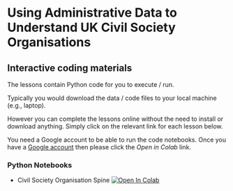 # Using Administrative Data to Understand UK Civil Society Organisations

## Interactive coding materials

The lessons contain Python code for you to execute / run.

Typically you would download the data / code files to your local machine (e.g., laptop).

However you can complete the lessons online without the need to install or download anything. Simply click on the relevant link for each lesson below.

You need a Google account to be able to run the code notebooks. Once you have a [Google account](https://support.google.com/accounts/answer/27441?hl=en) then please click the *Open in Colab* link.

### Python Notebooks

* Civil Society Organisation Spine [![Open In Colab](https://colab.research.google.com/assets/colab-badge.svg)](https://colab.research.google.com/github/uk-third-sector-database/training-materials/blob/main/code/tm01-intro-to-data.ipynb)
